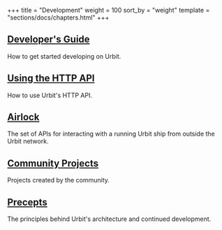 +++
title = "Development"
weight = 100
sort_by = "weight"
template = "sections/docs/chapters.html"
+++



## [Developer's Guide](@/docs/development/develop.md)

How to get started developing on Urbit.

## [Using the HTTP API](@/docs/development/integrating-api.md)

How to use Urbit's HTTP API.

## [Airlock](@/docs/development/airlock.md)

The set of APIs for interacting with a running Urbit ship from outside the Urbit network.

## [Community Projects](@/docs/development/communityprojects.md)

Projects created by the community.

## [Precepts](@/docs/developments/precepts.md)

The principles behind Urbit's architecture and continued development.


